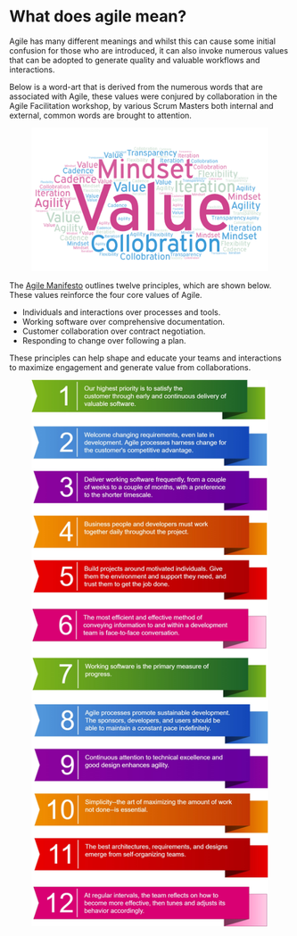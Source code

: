 # What does agile mean?

Agile has many different meanings and whilst this can cause some initial confusion for those who are introduced, it can also invoke numerous values that can be adopted to generate quality and valuable workflows and interactions.

Below is a word-art that is derived from the numerous words that are associated with Agile, these values were conjured by collaboration in the Agile Facilitation workshop, by various Scrum Masters both internal and external, common words are brought to attention.

<figure><img src="../../.gitbook/assets/image (38).png" alt=""><figcaption></figcaption></figure>

The [Agile Manifesto](https://agilemanifesto.org/) outlines twelve principles, which are shown below. These values reinforce the four core values of Agile.

* Individuals and interactions over processes and tools.
* Working software over comprehensive documentation.
* Customer collaboration over contract negotiation.
* Responding to change over following a plan.

These principles can help shape and educate your teams and interactions to maximize engagement and generate value from collaborations.

<figure><img src="../../.gitbook/assets/image (34) (1).png" alt=""><figcaption></figcaption></figure>

